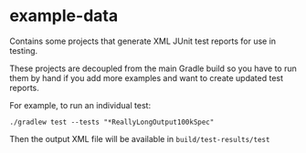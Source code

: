 # example-data

Contains some projects that generate XML JUnit test reports
for use in testing.

These projects are decoupled from the main Gradle build so you have
to run them by hand if you add more examples and want to create
updated test reports.

For example, to run an individual test:

```
./gradlew test --tests "*ReallyLongOutput100kSpec"
```

Then the output XML file will be available in `build/test-results/test`
